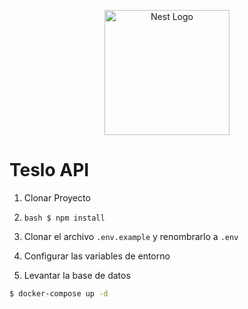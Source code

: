 <p align="center">
  <a href="http://nestjs.com/" target="blank"><img src="https://nestjs.com/img/logo-small.svg" width="200" alt="Nest Logo" /></a>
</p>

[circleci-image]: https://img.shields.io/circleci/build/github/nestjs/nest/master?

# Teslo API

1. Clonar Proyecto
2. ```bash $ npm install ```

3. Clonar el archivo ```.env.example``` y renombrarlo a ```.env```
4. Configurar las variables de entorno

5. Levantar la base de datos
```bash
$ docker-compose up -d
 ```